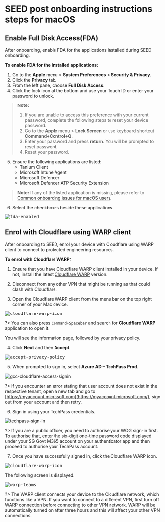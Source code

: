 # SEED post onboarding instructions steps for macOS

## Enable Full Disk Access(FDA)

After onboarding, enable FDA for the applications installed during SEED onboarding.

**To enable FDA for the installed applications:**

  1. Go to the **Apple** menu > **System Preferences** > **Security & Privacy**.
  2. Click the **Privacy** tab.
  3. From the left pane, choose **Full Disk Access**.
  4. Click the lock icon at the bottom and use your Touch ID or enter your  password to unlock.

  > **Note:**
  >1. If you are unable to access this preference with your current password, complete the following steps to reset your device password.
  >2. Go to the **Apple** menu > **Lock Screen** or use keyboard shortcut **Command+Control+Q**.
  >3. Enter your password and press <b>return</b>. You will be prompted to reset password.
  >4. Reset your password.

  5. Ensure the following applications are listed:
       - Tanium Client
       - Microsoft Intune Agent
       - Microsoft Defender
       - Microsoft Defender ATP Security Extension <!--Microsoft Defenders Endpoint Security Extension-->


> **Note:** If any of the listed application is missing, please refer to [Common onboarding issues for macOS users](faqs/common-onboarding-issues).

  6. Select the checkboxes beside these applications.

   <kbd>![fda-enabled](../images/onboarding-for-macos/all-apps-fda-enabled.png)</kbd>


## Enrol with Cloudflare using WARP client

After onboarding to SEED, enrol your device with Cloudflare using WARP client to connect to protected engineering resources.

**To enrol with Cloudflare WARP:**

  1. Ensure that you have Cloudflare WARP client installed in your device. If not, install the latest [Cloudflare WARP](https://install.appcenter.ms/orgs/cloudflare/apps/1.1.1.1-macos-1/distribution_groups/release) version.

  2. Disconnect from any other VPN that might be running as that could clash with Cloudflare.

  3. Open the Cloudflare WARP client from the menu bar on the top right corner of your Mac device.

  <kbd>![cloudflare-warp-icon](../images/onboarding-for-macos/cloudflare-icon.png)</kbd>

  ?>  You can also press ``Command+Spacebar`` and search for  **Cloudflare WARP** application to open it.


 You will see the information page, followed by your privacy policy.

  4. Click **Next** and then **Accept**.

  <kbd>![accept-privacy-policy](../images/cloudflare-warp-macos/accept-privacy-policy.png)</kbd>

  5. When prompted to sign in, select **Azure AD – TechPass Prod**.

  ![gcc-cloudflare-access-signin](../images/cloudflare-warp-macos/gcc-cloudflare-access-signin.png ':size=50%')

  ?>  If you encounter an error stating that user account does not exist in the respective tenant, open a new tab and go to [https://myaccount.microsoft.com](https://myaccount.microsoft.com/), sign out from your account and then retry.

  6. Sign in using your TechPass credentials.

  ![techpass-sign-in](../images/cloudflare-warp-macos/techpass-sign-in.png ':size=50%')

  ?> If you are a public officer, you need to authorise your WOG sign-in first. To authorise that, enter the six-digit one-time password code displayed under your SG Govt M365 account on your authenticator app and then proceed to authorise your TechPass account.

  7. Once you have successfully signed in, click the Cloudflare WARP icon.

  <kbd>![cloudflare-warp-icon](../images/onboarding-for-macos/cloudflare-icon.png)</kbd>

  The following screen is displayed.

  <kbd>![warp-teams](../images/cloudflare-warp-macos/warp-teams.png)</kbd>

  ?> The WARP client connects your device to the Cloudflare network, which functions like a VPN. If you want to connect to a different VPN, first turn off WARP connection before connecting to other VPN network. WARP will be automatically turned on after three hours and this will affect your other VPN connections.
